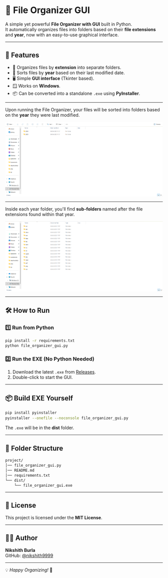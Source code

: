 # 📂 File Organizer GUI

A simple yet powerful **File Organizer with GUI** built in Python.  
It automatically organizes files into folders based on their **file extensions** and **year**, now with an easy-to-use graphical interface.

---

## 🚀 Features
- 📁 Organizes files by **extension** into separate folders.
- 📅 Sorts files by **year** based on their last modified date.
- 🖥️ Simple **GUI interface** (Tkinter based).
- 🪟 Works on **Windows**.
- 📦 Can be converted into a standalone `.exe` using **PyInstaller**.

---

Upon running the File Organizer, your files will be sorted into folders based on the **year** they were last modified.  

![Year Folder Example](Img1.png)

---

Inside each year folder, you'll find **sub-folders** named after the file extensions found within that year.  

![Extension Folder Example](Img2.png)

---

## 🛠 How to Run

### 1️⃣ Run from Python
```bash
pip install -r requirements.txt
python file_organizer_gui.py
```

### 2️⃣ Run the EXE (No Python Needed)
1. Download the latest `.exe` from [Releases](../../releases).
2. Double-click to start the GUI.

---

## 📦 Build EXE Yourself
```bash
pip install pyinstaller
pyinstaller --onefile --noconsole file_organizer_gui.py
```
The `.exe` will be in the **dist** folder.

---

## 📁 Folder Structure
```
project/
│── file_organizer_gui.py
│── README.md
│── requirements.txt
└── dist/
    └── file_organizer_gui.exe
```

---

## 📜 License
This project is licensed under the **MIT License**.

---
## 👨‍💻 Author

**Nikshith Burla**  
GitHub: [@nikshith9999](https://github.com/nikshith9999)

---

💡 *Happy Organizing!* 🎯
